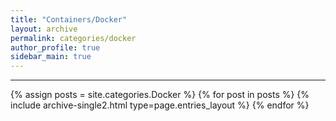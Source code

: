 ```yaml
---
title: "Containers/Docker"
layout: archive
permalink: categories/docker
author_profile: true
sidebar_main: true
---
```


***

{% assign posts = site.categories.Docker %}
{% for post in posts %} {% include archive-single2.html type=page.entries_layout %} {% endfor %}